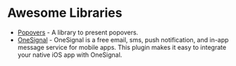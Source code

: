 # Awesome Libraries

- [Popovers](https://github.com/aheze/Popovers) - A library to present popovers.
- [OneSignal](https://github.com/OneSignal/OneSignal-iOS-SDK) - OneSignal is a free email, sms, push notification, and in-app message service for mobile apps. This plugin makes it easy to integrate your native iOS app with OneSignal.

